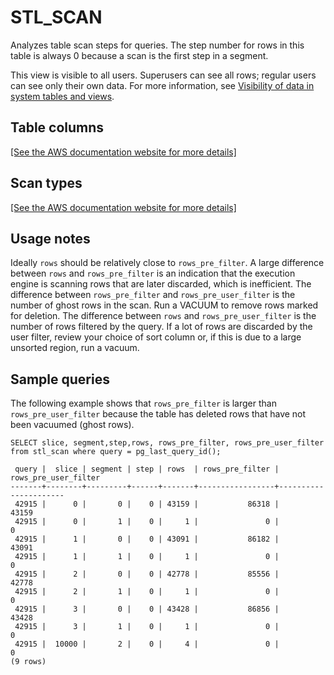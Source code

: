 # STL\_SCAN<a name="r_STL_SCAN"></a>

Analyzes table scan steps for queries\. The step number for rows in this table is always 0 because a scan is the first step in a segment\.

This view is visible to all users\. Superusers can see all rows; regular users can see only their own data\. For more information, see [Visibility of data in system tables and views](c_visibility-of-data.md)\.

## Table columns<a name="r_STL_SCAN-table-columns"></a>

[\[See the AWS documentation website for more details\]](http://docs.aws.amazon.com/redshift/latest/dg/r_STL_SCAN.html)

## Scan types<a name="r_STL_SCAN-scan-types"></a>

[\[See the AWS documentation website for more details\]](http://docs.aws.amazon.com/redshift/latest/dg/r_STL_SCAN.html)

## Usage notes<a name="w79aac64c13c11c97c11"></a>

Ideally `rows` should be relatively close to `rows_pre_filter`\. A large difference between `rows` and `rows_pre_filter` is an indication that the execution engine is scanning rows that are later discarded, which is inefficient\. The difference between `rows_pre_filter` and `rows_pre_user_filter` is the number of ghost rows in the scan\. Run a VACUUM to remove rows marked for deletion\. The difference between `rows` and `rows_pre_user_filter` is the number of rows filtered by the query\. If a lot of rows are discarded by the user filter, review your choice of sort column or, if this is due to a large unsorted region, run a vacuum\.

## Sample queries<a name="r_STL_SCAN-sample-queries"></a>

The following example shows that `rows_pre_filter` is larger than `rows_pre_user_filter` because the table has deleted rows that have not been vacuumed \(ghost rows\)\. 

```
SELECT slice, segment,step,rows, rows_pre_filter, rows_pre_user_filter 
from stl_scan where query = pg_last_query_id();

 query |  slice | segment | step | rows  | rows_pre_filter | rows_pre_user_filter
-------+--------+---------+------+-------+-----------------+----------------------
 42915 |      0 |       0 |    0 | 43159 |           86318 |                43159
 42915 |      0 |       1 |    0 |     1 |               0 |                    0
 42915 |      1 |       0 |    0 | 43091 |           86182 |                43091
 42915 |      1 |       1 |    0 |     1 |               0 |                    0
 42915 |      2 |       0 |    0 | 42778 |           85556 |                42778
 42915 |      2 |       1 |    0 |     1 |               0 |                    0
 42915 |      3 |       0 |    0 | 43428 |           86856 |                43428
 42915 |      3 |       1 |    0 |     1 |               0 |                    0
 42915 |  10000 |       2 |    0 |     4 |               0 |                    0
(9 rows)
```